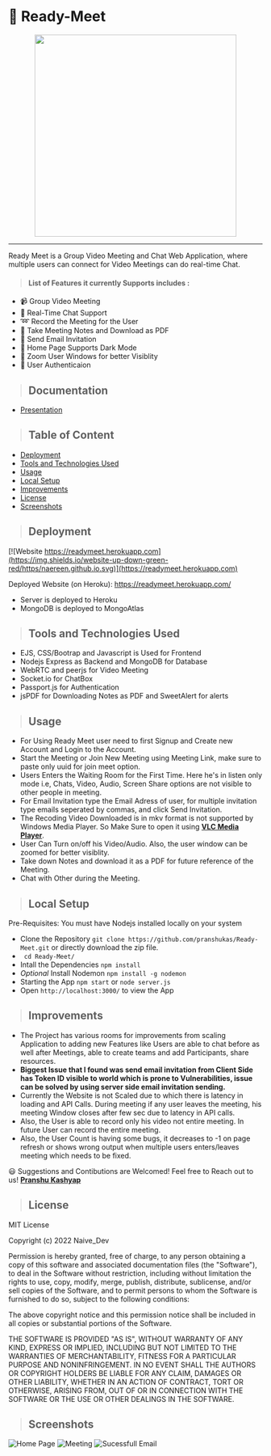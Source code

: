 # 🎥 Ready-Meet

<p align="center">
  <img height="400px"src="public/images/readymeet.png" />
</p>
<hr />

Ready Meet is a Group Video Meeting and Chat Web Application, where multiple users can connect for Video Meetings can do real-time Chat.

> #### List of Features it currently Supports includes :

* 📹 Group Video Meeting
* 💬 Real-Time Chat Support
* ➿ Record the Meeting for the User
* 📝 Take Meeting Notes and Download as PDF
* 📧 Send Email Invitation
* 🌙 Home Page Supports Dark Mode
* 🔎 Zoom User Windows for better Visiblity
* 👤 User Authenticaion

> ## Documentation
- [Presentation](https://docs.google.com/presentation/d/1z6csQ5YHbrYu9RsSbmHp7JdDms3Ntkd4fReq6RBJtD0/edit?usp=sharing)

> ## Table of Content

* [Deployment](#deployment)
* [Tools and Technologies Used](#tools-and-technologies-used)
* [Usage](#usage)
* [Local Setup](#local-setup)
* [Improvements](#improvements)
* [License](#license)
* [Screenshots](#screenshots)

> ## Deployment

[![Website https://readymeet.herokuapp.com](https://img.shields.io/website-up-down-green-red/https/naereen.github.io.svg)](https://readymeet.herokuapp.com)

Deployed Website (on Heroku): https://readymeet.herokuapp.com/
* Server is deployed to Heroku
* MongoDB is deployed to MongoAtlas

> ## Tools and Technologies Used
* EJS, CSS/Bootrap and Javascript is Used for Frontend
* Nodejs Express as Backend and MongoDB for Database
* WebRTC and peerjs for Video Meeting
* Socket.io for ChatBox
* Passport.js for Authentication
* jsPDF for Downloading Notes as PDF and SweetAlert for alerts

> ## Usage
* For Using Ready Meet user need to first Signup and Create new Account and Login to the Account.
* Start the Meeting or Join New Meeting using Meeting Link, make sure to paste only uuid for join meet option.
* Users Enters the Waiting Room for the First Time. Here he's in listen only mode i.e, Chats, Video, Audio, Screen Share options are not visible to other people in meeting.
* For Email Invitation type the Email Adress of user, for multiple invitation type emails seperated by commas, and click Send Invitation.
* The Recoding Video Downloaded is in mkv format is not supported by Windows Media Player. So Make Sure to open it using **[VLC Media Player](https://www.videolan.org/)**.
* User Can Turn on/off his Video/Audio. Also, the user window can be zoomed for better visiblity.
* Take down Notes and download it as a PDF for future reference of the Meeting.
* Chat with Other during the Meeting.

> ## Local Setup
Pre-Requisites: You must have Nodejs installed locally on your system
* Clone the Repository `git clone https://github.com/pranshukas/Ready-Meet.git` or directly download the zip file.
* ` cd Ready-Meet/`
* Intall the Dependencies `npm install`
* _Optional_ Install Nodemon `npm install -g nodemon`
* Starting the App `npm start` or `node server.js`
* Open `http://localhost:3000/` to view the App

> ## Improvements

* The Project has various rooms for improvements from scaling Application to adding new Features like Users are able to chat before as well after Meetings, able to create teams and add Participants, share resources.
* __Biggest Issue that I found was send email invitation from Client Side has Token ID visible to world which is prone to Vulnerabilities, issue can be solved by using server side email invitation sending.__
* Currently the Website is not Scaled due to which there is latency in loading and API Calls. During meeting if any user leaves the meeting, his meeting Window closes after few sec due to latency in API calls.
* Also, the User is able to record only his video not entire meeting. In future User can record the entire meeting.
* Also, the User Count is having some bugs, it decreases to -1 on page refresh or shows wrong output when multiple users enters/leaves meeting which needs to be fixed.

😃 Suggestions and Contibutions are Welcomed! Feel free to Reach out to us! **[Pranshu Kashyap](https://github.com/pranshukas)**

> ## License
MIT License

Copyright (c) 2022 Naive_Dev

Permission is hereby granted, free of charge, to any person obtaining a copy
of this software and associated documentation files (the "Software"), to deal
in the Software without restriction, including without limitation the rights
to use, copy, modify, merge, publish, distribute, sublicense, and/or sell
copies of the Software, and to permit persons to whom the Software is
furnished to do so, subject to the following conditions:

The above copyright notice and this permission notice shall be included in all
copies or substantial portions of the Software.

THE SOFTWARE IS PROVIDED "AS IS", WITHOUT WARRANTY OF ANY KIND, EXPRESS OR
IMPLIED, INCLUDING BUT NOT LIMITED TO THE WARRANTIES OF MERCHANTABILITY,
FITNESS FOR A PARTICULAR PURPOSE AND NONINFRINGEMENT. IN NO EVENT SHALL THE
AUTHORS OR COPYRIGHT HOLDERS BE LIABLE FOR ANY CLAIM, DAMAGES OR OTHER
LIABILITY, WHETHER IN AN ACTION OF CONTRACT, TORT OR OTHERWISE, ARISING FROM,
OUT OF OR IN CONNECTION WITH THE SOFTWARE OR THE USE OR OTHER DEALINGS IN THE
SOFTWARE.

> ## Screenshots
![Home Page](public/images/landing-page.png)
![Meeting](public/images/meeting.png)
![Sucessfull Email](public/images/email-invite.png)
